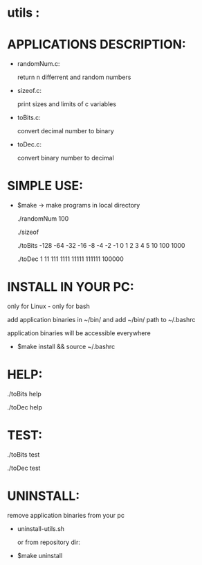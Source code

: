 # utils :

# APPLICATIONS DESCRIPTION:

- randomNum.c:

  return n differrent and random numbers

- sizeof.c:

  print sizes and limits of c variables

- toBits.c:

  convert decimal number to binary

- toDec.c:

  convert binary number to decimal

# SIMPLE USE:

- $make -> make programs in local directory

  ./randomNum 100
  
  ./sizeof
  
  ./toBits -128 -64 -32 -16 -8 -4 -2 -1 0 1 2 3 4 5 10 100 1000
  
  ./toDec 1 11 111 1111 11111 111111 100000
  
# INSTALL IN YOUR PC:
only for Linux - only for bash

add application binaries in ~/bin/ and add ~/bin/ path to ~/.bashrc

application binaries will be accessible everywhere

- $make install && source ~/.bashrc

# HELP:

  ./toBits help
  
  ./toDec help
  
# TEST:

  ./toBits test
  
  ./toDec test
  
 # UNINSTALL:
 remove application binaries from your pc
 
 - uninstall-utils.sh
 
   or from repository dir:
 
 - $make uninstall
